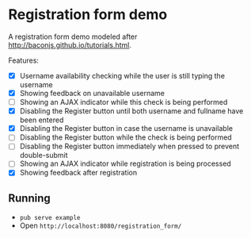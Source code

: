 # Registration form demo

A registration form demo modeled after http://baconjs.github.io/tutorials.html.

Features:

- [x] Username availability checking while the user is still typing the username
- [x] Showing feedback on unavailable username
- [ ] Showing an AJAX indicator while this check is being performed
- [x] Disabling the Register button until both username and fullname have been entered
- [x] Disabling the Register button in case the username is unavailable
- [ ] Disabling the Register button while the check is being performed
- [ ] Disabling the Register button immediately when pressed to prevent double-submit
- [ ] Showing an AJAX indicator while registration is being processed
- [x] Showing feedback after registration

## Running

* `pub serve example`
* Open `http://localhost:8080/registration_form/`